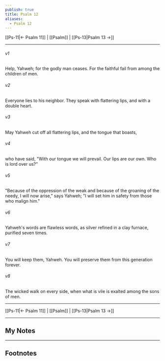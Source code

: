 ```yaml
---
publish: true
title: Psalm 12
aliases:
  - Psalm 12
---
```


[[Ps-11|← Psalm 11]] | [[Psalm]] | [[Ps-13|Psalm 13 →]]
***



###### v1 
Help, Yahweh; for the godly man ceases. For the faithful fail from among the children of men. 

###### v2 
Everyone lies to his neighbor. They speak with flattering lips, and with a double heart. 

###### v3 
May Yahweh cut off all flattering lips, and the tongue that boasts, 

###### v4 
who have said, "With our tongue we will prevail. Our lips are our own. Who is lord over us?" 

###### v5 
"Because of the oppression of the weak and because of the groaning of the needy, I will now arise," says Yahweh; "I will set him in safety from those who malign him." 

###### v6 
Yahweh's words are flawless words, as silver refined in a clay furnace, purified seven times. 

###### v7 
You will keep them, Yahweh. You will preserve them from this generation forever. 

###### v8 
The wicked walk on every side, when what is vile is exalted among the sons of men.

***
[[Ps-11|← Psalm 11]] | [[Psalm]] | [[Ps-13|Psalm 13 →]]

---
## My Notes

---
## Footnotes